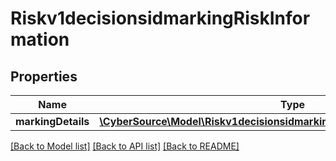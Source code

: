 # Riskv1decisionsidmarkingRiskInformation

## Properties
Name | Type | Description | Notes
------------ | ------------- | ------------- | -------------
**markingDetails** | [**\CyberSource\Model\Riskv1decisionsidmarkingRiskInformationMarkingDetails**](Riskv1decisionsidmarkingRiskInformationMarkingDetails.md) |  | [optional] 

[[Back to Model list]](../README.md#documentation-for-models) [[Back to API list]](../README.md#documentation-for-api-endpoints) [[Back to README]](../README.md)


